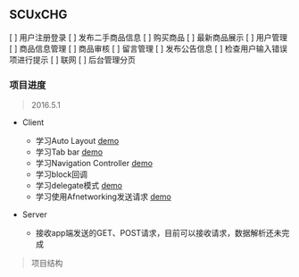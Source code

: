 SCUxCHG
---

[ ] 用户注册登录
[ ] 发布二手商品信息
[ ] 购买商品
[ ] 最新商品展示
[ ] 用户管理
[ ] 商品信息管理
[ ] 商品审核
[ ] 留言管理
[ ] 发布公告信息
[ ] 检查用户输入错误项进行提示
[ ] 联网
[ ] 后台管理分页

### 项目进度

> 2016.5.1

- Client

	- 学习Auto Layout	[demo][1]
	- 学习Tab bar	[demo][2]
	- 学习Navigation Controller	[demo][3]
	- 学习block回调	
	- 学习delegate模式	[demo][4]
	- 学习使用Afnetworking发送请求	[demo][5]

- Server

	- 接收app端发送的GET、POST请求，目前可以接收请求，数据解析还未完成

[1]: https://github.com/penguin-penpen/ALDemo
[2]: https://github.com/penguin-penpen/TabDemo
[3]: https://github.com/penguin-penpen/NavDemo
[4]: https://github.com/penguin-penpen/pDelegateDemo
[5]: https://github.com/penguin-penpen/loginDemo


> 项目结构
